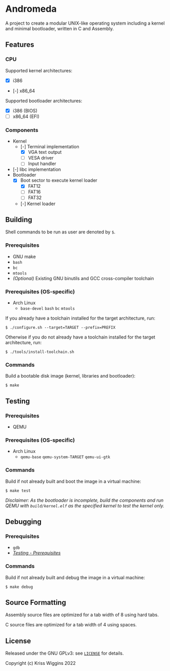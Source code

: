 # Andromeda

A project to create a modular UNIX-like operating system including a kernel and
minimal bootloader, written in C and Assembly.

## Features

### CPU

Supported kernel architectures:

- [x] i386
- [-] x86_64

Supported bootloader architectures:

- [x] i386 (BIOS)
- [ ] x86_64 (EFI)

### Components

- Kernel
    - [-] Terminal implementation
        - [x] VGA text output
        - [ ] VESA driver
        - [ ] Input handler
- [-] libc implementation
- Bootloader
    - [x] Boot sector to execute kernel loader
        - [x] FAT12
        - [ ] FAT16
        - [ ] FAT32
    - [-] Kernel loader

## Building

Shell commands to be run as user are denoted by `$`.

### Prerequisites

- GNU make
- `bash`
- `bc`
- `mtools`
- *(Optional)* Existing GNU binutils and GCC cross-compiler toolchain

### Prerequisites (OS-specific)

- Arch Linux
    - `base-devel` `bash` `bc` `mtools`

If you already have a toolchain installed for the target architecture, run:

`$ ./configure.sh --target=TARGET --prefix=PREFIX`

Otherwise if you do not already have a toolchain installed for the target
architecture, run:

`$ ./tools/install-toolchain.sh`

### Commands

Build a bootable disk image (kernel, libraries and bootloader):

`$ make`

## Testing

### Prerequisites

- QEMU

### Prerequisites (OS-specific)

- Arch Linux
    - `qemu-base` `qemu-system-TARGET` `qemu-ui-gtk`

### Commands

Build if not already built and boot the image in a virtual machine:

`$ make test`

*Disclaimer: As the bootloader is incomplete, build the components and run QEMU with
`build/kernel.elf` as the specified kernel to test the kernel only.*

## Debugging

### Prerequisites

- `gdb`
- *[Testing - Prerequisites](#prerequisites-1)*

### Commands

Build if not already built and debug the image in a virtual machine:

`$ make debug`

## Source Formatting

Assembly source files are optimized for a tab width of 8 using hard tabs.

C source files are optimized for a tab width of 4 using spaces.

## License

Released under the GNU GPLv3: see [`LICENSE`](LICENSE) for details.

Copyright (c) Kriss Wiggins 2022
